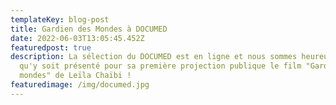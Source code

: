 ```yaml
---
templateKey: blog-post
title: Gardien des Mondes à DOCUMED
date: 2022-06-03T13:05:45.452Z
featuredpost: true
description: La sélection du DOCUMED est en ligne et nous sommes heureu.ses.x
  qu'y soit présenté pour sa première projection publique le film "Gardien des
  mondes" de Leïla Chaïbi !
featuredimage: /img/documed.jpg
---
```

